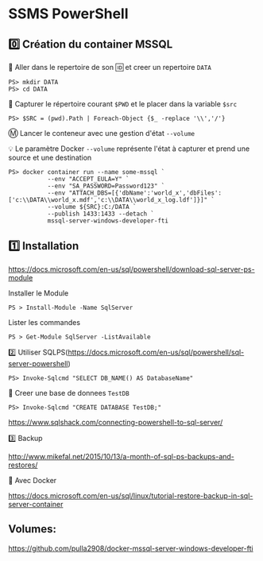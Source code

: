 # SSMS PowerShell

## :zero: Création du container MSSQL

:pushpin: Aller dans le repertoire de son :id: et creer un repertoire `DATA`

```
PS> mkdir DATA
PS> cd DATA
```

:pushpin: Capturer le répertoire courant `$PWD` et le placer dans la variable `$src`


```
PS> $SRC = (pwd).Path | Foreach-Object {$_ -replace '\\','/'}
```

:m: Lancer le conteneur avec une gestion d'état `--volume`

:bulb: Le paramètre Docker `--volume` représente l'état à capturer et prend une source et une destination

```
PS> docker container run --name some-mssql `
           --env "ACCEPT_EULA=Y" `
           --env "SA_PASSWORD=Password123" `
           --env "ATTACH_DBS=[{'dbName':'world_x','dbFiles':['c:\\DATA\\world_x.mdf','c:\\DATA\\world_x_log.ldf']}]" `
           --volume ${SRC}:C:/DATA `
           --publish 1433:1433 --detach `
           mssql-server-windows-developer-fti
```


## :one: Installation

https://docs.microsoft.com/en-us/sql/powershell/download-sql-server-ps-module

Installer le Module

```
PS > Install-Module -Name SqlServer
```

Lister les commandes

```
PS > Get-Module SqlServer -ListAvailable
```


:two: Utiliser SQLPS(https://docs.microsoft.com/en-us/sql/powershell/sql-server-powershell)


```
PS> Invoke-Sqlcmd "SELECT DB_NAME() AS DatabaseName"
```

:pushpin: Creer une base de donnees `TestDB`

```
PS> Invoke-Sqlcmd "CREATE DATABASE TestDB;"
```

https://www.sqlshack.com/connecting-powershell-to-sql-server/

:three: Backup


http://www.mikefal.net/2015/10/13/a-month-of-sql-ps-backups-and-restores/

:pushpin: Avec Docker

https://docs.microsoft.com/en-us/sql/linux/tutorial-restore-backup-in-sql-server-container

## Volumes:

https://github.com/pulla2908/docker-mssql-server-windows-developer-fti
